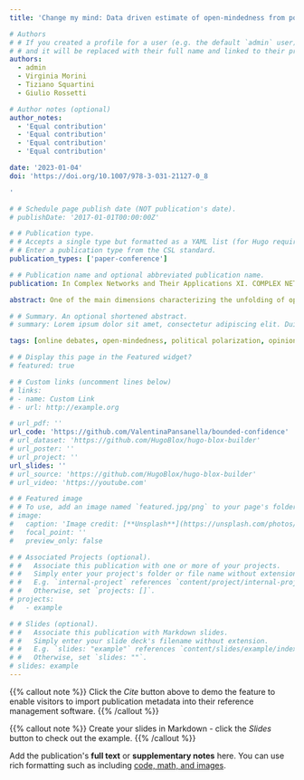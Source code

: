 ```yaml
---
title: 'Change my mind: Data driven estimate of open-mindedness from political discussions'

# Authors
# # If you created a profile for a user (e.g. the default `admin` user), write the username (folder name) here
# # and it will be replaced with their full name and linked to their profile.
authors:
  - admin
  - Virginia Morini
  - Tiziano Squartini
  - Giulio Rossetti

# Author notes (optional)
author_notes:
  - 'Equal contribution'
  - 'Equal contribution'
  - 'Equal contribution'
  - 'Equal contribution'

date: '2023-01-04'
doi: 'https://doi.org/10.1007/978-3-031-21127-0_8

'

# # Schedule page publish date (NOT publication's date).
# publishDate: '2017-01-01T00:00:00Z'

# # Publication type.
# # Accepts a single type but formatted as a YAML list (for Hugo requirements).
# # Enter a publication type from the CSL standard.
publication_types: ['paper-conference']

# # Publication name and optional abbreviated publication name.
publication: In Complex Networks and Their Applications XI. COMPLEX NETWORKS 2016 2022. 

abstract: One of the main dimensions characterizing the unfolding of opinion formation processes in social debates is the degree of open-mindedness of the involved population. Opinion dynamic modeling studies have tried to capture such a peculiar expression of individuals’ personalities and relate it to emerging phenomena like polarization, radicalization, and ideology fragmentation. However, one of their major limitations lies in the strong assumptions they make on the initial distribution of such characteristics, often fixed so as to satisfy a normality hypothesis. Here we propose a data-driven methodology to estimate users’ open-mindedness from online discussion data. Our analysis—focused on the political discussion taking place on Reddit during the first two years of the Trump presidency—unveils the existence of statistically diverse distributions of open-mindedness in annotated sub-populations (i.e., Republicans, Democrats, and Moderates/Neutrals). Moreover, such distributions appear to be stable across time and generated by individual users’ behaviors that remain consistent and underdispersed.

# # Summary. An optional shortened abstract.
# summary: Lorem ipsum dolor sit amet, consectetur adipiscing elit. Duis posuere tellus ac convallis placerat. Proin tincidunt magna sed ex sollicitudin condimentum.

tags: [online debates, open-mindedness, political polarization, opinion dynamics]

# # Display this page in the Featured widget?
# featured: true

# # Custom links (uncomment lines below)
# links:
# - name: Custom Link
# - url: http://example.org

# url_pdf: ''
url_code: 'https://github.com/ValentinaPansanella/bounded-confidence'
# url_dataset: 'https://github.com/HugoBlox/hugo-blox-builder'
# url_poster: ''
# url_project: ''
url_slides: ''
# url_source: 'https://github.com/HugoBlox/hugo-blox-builder'
# url_video: 'https://youtube.com'

# # Featured image
# # To use, add an image named `featured.jpg/png` to your page's folder.
# image:
#   caption: 'Image credit: [**Unsplash**](https://unsplash.com/photos/pLCdAaMFLTE)'
#   focal_point: ''
#   preview_only: false

# # Associated Projects (optional).
# #   Associate this publication with one or more of your projects.
# #   Simply enter your project's folder or file name without extension.
# #   E.g. `internal-project` references `content/project/internal-project/index.md`.
# #   Otherwise, set `projects: []`.
# projects:
#   - example

# # Slides (optional).
# #   Associate this publication with Markdown slides.
# #   Simply enter your slide deck's filename without extension.
# #   E.g. `slides: "example"` references `content/slides/example/index.md`.
# #   Otherwise, set `slides: ""`.
# slides: example
---
```


{{% callout note %}}
Click the _Cite_ button above to demo the feature to enable visitors to import publication metadata into their reference management software.
{{% /callout %}}

{{% callout note %}}
Create your slides in Markdown - click the _Slides_ button to check out the example.
{{% /callout %}}

Add the publication's **full text** or **supplementary notes** here. You can use rich formatting such as including [code, math, and images](https://docs.hugoblox.com/content/writing-markdown-latex/).
